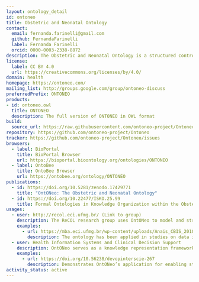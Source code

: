 ```yaml
---
layout: ontology_detail
id: ontoneo
title: Obstetric and Neonatal Ontology
contact:
  email: fernanda.farinelli@gmail.com
  github: FernandaFarinelli
  label: Fernanda Farinelli
  orcid: 0000-0003-2338-8872
description: The Obstetric and Neonatal Ontology is a structured controlled vocabulary to provide a representation of the data from electronic health records (EHRs) involved in the care of the pregnant woman, and of her baby.
license:
  label: CC BY 4.0
  url: https://creativecommons.org/licenses/by/4.0/
domain: health
homepage: https://ontoneo.com/
mailing_list: http://groups.google.com/group/ontoneo-discuss
preferredPrefix: ONTONEO
products:
- id: ontoneo.owl
  title: ONTONEO
  description: The full version of ONTONEO in OWL format
build:
  source_url: https://raw.githubusercontent.com/ontoneo-project/Ontoneo/master/ontoneo.owl
repository: https://github.com/ontoneo-project/Ontoneo
tracker: https://github.com/ontoneo-project/Ontoneo/issues
browsers:
  - label: BioPortal
    title: BioPortal Browser
    url: https://bioportal.bioontology.org/ontologies/ONTONEO
  - label: OntoBee
    title: OntoBee Browser
    url: https://ontobee.org/ontology/ONTONEO
publications:
  - id: https://doi.org/10.5281/zenodo.17429771
    title: "OntONeo: The Obstetric and Neonatal Ontology"
  - id: https://doi.org/10.22477/ISKO.25.99
    title: Formal Ontologies in Knowledge Organization within the Obstetric and Neonatal Domain
usages:
  - user: http://recol.eci.ufmg.br/ (Link to group)
    description: The ReCOL research group uses OntONeo to model and structure biomedical information, particularly in obstetrics and neonatology.
    examples:
      - url: https://mba.eci.ufmg.br/wp-content/uploads/Anais_CBIS_2018_FarinelliAlmeidaLouize.pdf
        description: The ontology has been applied in studies on data interoperability and semantic integration, improving access to structured medical information and enabling knowledge sharing between systems.
  - user: Health Information Systems and Clinical Decision Support
    description: OntONeo serves as a knowledge representation framework to support clinical decision-making and data interoperability in healthcare. It is used in information retrieval applications, enabling structured queries over medical databases and facilitating access to critical obstetric and neonatal health information.
    examples:
      - url: https://doi.org/10.56238/devopinterscie-267
        description: Demonstrates OntONeo’s application for enabling structured data access and semantic reasoning in clinical contexts.
activity_status: active
---
```

